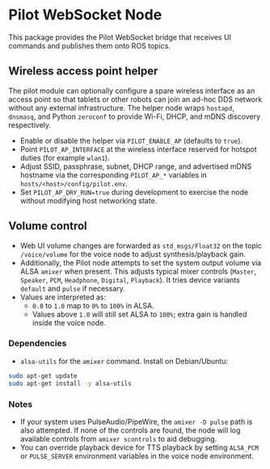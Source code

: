 # Pilot WebSocket Node

This package provides the Pilot WebSocket bridge that receives UI commands and publishes them onto ROS topics.

## Wireless access point helper

The pilot module can optionally configure a spare wireless interface as an access
point so that tablets or other robots can join an ad-hoc DDS network without any
external infrastructure. The helper node wraps `hostapd`, `dnsmasq`, and Python
`zeroconf` to provide Wi-Fi, DHCP, and mDNS discovery respectively.

- Enable or disable the helper via `PILOT_ENABLE_AP` (defaults to `true`).
- Point `PILOT_AP_INTERFACE` at the wireless interface reserved for hotspot
  duties (for example `wlan1`).
- Adjust SSID, passphrase, subnet, DHCP range, and advertised mDNS hostname via
  the corresponding `PILOT_AP_*` variables in `hosts/<host>/config/pilot.env`.
- Set `PILOT_AP_DRY_RUN=true` during development to exercise the node without
  modifying host networking state.

## Volume control

- Web UI volume changes are forwarded as `std_msgs/Float32` on the topic `/voice/volume` for the voice node to adjust synthesis/playback gain.
- Additionally, the Pilot node attempts to set the system output volume via ALSA `amixer` when present. This adjusts typical mixer controls (`Master`, `Speaker`, `PCM`, `Headphone`, `Digital`, `Playback`). It tries device variants `default` and `pulse` if necessary.
- Values are interpreted as:
  - `0.0` to `1.0` map to `0%` to `100%` in ALSA.
  - Values above `1.0` will still set ALSA to `100%`; extra gain is handled inside the voice node.

### Dependencies

- `alsa-utils` for the `amixer` command. Install on Debian/Ubuntu:

```bash
sudo apt-get update
sudo apt-get install -y alsa-utils
```

### Notes

- If your system uses PulseAudio/PipeWire, the `amixer -D pulse` path is also attempted. If none of the controls are found, the node will log available controls from `amixer scontrols` to aid debugging.
- You can override playback device for TTS playback by setting `ALSA_PCM` or `PULSE_SERVER` environment variables in the voice node environment.
